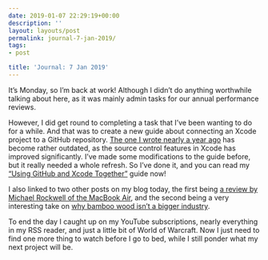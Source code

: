 ```yaml
---
date: 2019-01-07 22:29:19+00:00
description: ''
layout: layouts/post
permalink: journal-7-jan-2019/
tags:
- post

title: 'Journal: 7 Jan 2019'
---
```


<p>It’s Monday, so I’m back at work! Although I didn’t do anything worthwhile talking about here, as it was mainly admin tasks for our annual performance reviews.</p>
<p>However, I did get round to completing a task that I’ve been wanting to do for a while. And that was to create a new guide about connecting an Xcode project to a GitHub repository.  <a href="https://chrishannah.me/putting-your-xcode-project-on-github-the-easy-way/">The one I wrote nearly a year ago</a> has become rather outdated, as the source control features in Xcode has improved significantly. I’ve made some modifications to the guide before, but it really needed a whole refresh. So I’ve done it, and you can read my <a href="https://chrishannah.me/using-github-and-xcode-together/">“Using GitHub and Xcode Together”</a> guide now!</p>
<p>I also linked to two other posts on my blog today, the first being <a href="https://chrishannah.me/michael-rockwell-macbook-air/">a review by Michael Rockwell of the MacBook Air</a>, and the second being a very interesting take on <a href="https://chrishannah.me/why-isnt-bamboo-wood-a-bigger-worldwide-industry/">why bamboo wood isn’t a bigger industry</a>.</p>
<p>To end the day I caught up on my YouTube subscriptions, nearly everything in my RSS reader, and just a little bit of World of Warcraft. Now I just need to find one more thing to watch before I go to bed, while I still ponder what my next project will be.</p>
